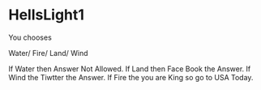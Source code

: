 HellsLight1
===========

You chooses

Water/ Fire/ Land/ Wind

If Water then Answer Not Allowed.
If Land then Face Book the Answer.
If Wind the Tiwtter the Answer.
If Fire the you are King so go to USA Today.
